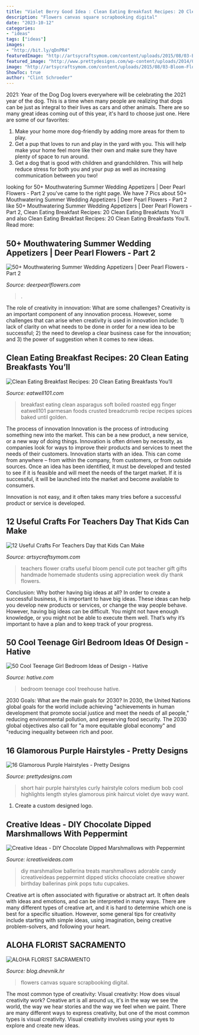 ```yaml
---
title: "Violet Berry Good Idea : Clean Eating Breakfast Recipes: 20 Clean Eating Breakfasts You’ll"
description: "Flowers canvas square scrapbooking digital"
date: "2023-10-12"
categories:
- "ideas"
tags: ["ideas"]
images:
- "http://bit.ly/qDnPR4"
featuredImage: "http://artsycraftsymom.com/content/uploads/2015/08/03-Bloom-Flower-Pot-669x900.jpg"
featured_image: "http://www.prettydesigns.com/wp-content/uploads/2014/09/Curly-Bob-Purple-Hairstyle.jpg"
image: "http://artsycraftsymom.com/content/uploads/2015/08/03-Bloom-Flower-Pot-669x900.jpg"
ShowToc: true
author: "Clint Schroeder"
---
```



2021: Year of the Dog
Dog lovers everywhere will be celebrating the 2021 year of the dog. This is a time when many people are realizing that dogs can be just as integral to their lives as cars and other animals. There are so many great ideas coming out of this year, it's hard to choose just one. Here are some of our favorites: 
1) Make your home more dog-friendly by adding more areas for them to play.
2) Get a pup that loves to run and play in the yard with you. This will help make your home feel more like their own and make sure they have plenty of space to run around. 
3) Get a dog that is good with children and grandchildren. This will help reduce stress for both you and your pup as well as increasing communication between you two!

	

		
looking for 50+ Mouthwatering Summer Wedding Appetizers | Deer Pearl Flowers - Part 2 you've came to the right page. We have 7 Pics about 50+ Mouthwatering Summer Wedding Appetizers | Deer Pearl Flowers - Part 2 like 50+ Mouthwatering Summer Wedding Appetizers | Deer Pearl Flowers - Part 2, Clean Eating Breakfast Recipes: 20 Clean Eating Breakfasts You’ll and also Clean Eating Breakfast Recipes: 20 Clean Eating Breakfasts You’ll. Read more:
		
    
## 50+ Mouthwatering Summer Wedding Appetizers | Deer Pearl Flowers - Part 2

<img loading=lazy src="https://www.deerpearlflowers.com/wp-content/uploads/2015/04/wedding-appetizer-ideas.jpg" onerror="this.onerror=null;this.src='https://tse1.mm.bing.net/th?id=OIP.0xg20DhcQvJgjUw8bSTVOwHaLE&amp;pid=15.1';" alt="50+ Mouthwatering Summer Wedding Appetizers | Deer Pearl Flowers - Part 2">

_Source: deerpearlflowers.com_

>. 

	

The role of creativity in innovation: What are some challenges?
Creativity is an important component of any innovation process. However, some challenges that can arise when creativity is used in innovation include: 1) lack of clarity on what needs to be done in order for a new idea to be successful; 2) the need to develop a clear business case for the innovation; and 3) the power of suggestion when it comes to new ideas.

    
## Clean Eating Breakfast Recipes: 20 Clean Eating Breakfasts You’ll

<img loading=lazy src="https://www.eatwell101.com/wp-content/uploads/2015/05/clean-eating-breakfast-ideas.jpg" onerror="this.onerror=null;this.src='https://tse1.mm.bing.net/th?id=OIP.1FjQNyl3vjxJTBrz48rlegHaLH&amp;pid=15.1';" alt="Clean Eating Breakfast Recipes: 20 Clean Eating Breakfasts You’ll">

_Source: eatwell101.com_

>breakfast eating clean asparagus soft boiled roasted egg finger eatwell101 parmesan foods crusted breadcrumb recipe recipes spices baked until golden. 

	

The process of innovation
Innovation is the process of introducing something new into the market. This can be a new product, a new service, or a new way of doing things. Innovation is often driven by necessity, as companies look for ways to improve their products and services to meet the needs of their customers.
Innovation starts with an idea. This can come from anywhere – from within the company, from customers, or from outside sources. Once an idea has been identified, it must be developed and tested to see if it is feasible and will meet the needs of the target market. If it is successful, it will be launched into the market and become available to consumers.

Innovation is not easy, and it often takes many tries before a successful product or service is developed.

    
## 12 Useful Crafts For Teachers Day That Kids Can Make

<img loading=lazy src="http://artsycraftsymom.com/content/uploads/2015/08/03-Bloom-Flower-Pot-669x900.jpg" onerror="this.onerror=null;this.src='https://tse4.mm.bing.net/th?id=OIP.dWR7_V86ie2NqlHGnpyQLQHaJ9&amp;pid=15.1';" alt="12 Useful Crafts For Teachers Day that Kids Can Make">

_Source: artsycraftsymom.com_

>teachers flower crafts useful bloom pencil cute pot teacher gift gifts handmade homemade students using appreciation week diy thank flowers. 

	

Conclusion: Why bother having big ideas at all?
In order to create a successful business, it is important to have big ideas. These ideas can help you develop new products or services, or change the way people behave. However, having big ideas can be difficult. You might not have enough knowledge, or you might not be able to execute them well. That’s why it’s important to have a plan and to keep track of your progress.

    
## 50 Cool Teenage Girl Bedroom Ideas Of Design - Hative

<img loading=lazy src="https://hative.com/wp-content/uploads/2013/07/teenage-girl-treehouse-bedroom-2814.jpg" onerror="this.onerror=null;this.src='https://tse1.mm.bing.net/th?id=OIP.QY77hkkyfX2c9RyM3wnaNAHaLH&amp;pid=15.1';" alt="50 Cool Teenage Girl Bedroom Ideas of Design - Hative">

_Source: hative.com_

>bedroom teenage cool treehouse hative. 

	

2030 Goals: What are the main goals for 2030?
In 2030, the United Nations global goals for the world include achieving "achievements in human development that promote social justice and meet the needs of all people," reducing environmental pollution, and preserving food security. The 2030 global objectives also call for "a more equitable global economy" and "reducing inequality between rich and poor.

    
## 16 Glamorous Purple Hairstyles - Pretty Designs

<img loading=lazy src="http://www.prettydesigns.com/wp-content/uploads/2014/09/Curly-Bob-Purple-Hairstyle.jpg" onerror="this.onerror=null;this.src='https://tse2.mm.bing.net/th?id=OIP.FURA6AwSKOLFUobhdK5iGwHaJ6&amp;pid=15.1';" alt="16 Glamorous Purple Hairstyles - Pretty Designs">

_Source: prettydesigns.com_

>short hair purple hairstyles curly hairstyle colors medium bob cool highlights length styles glamorous pink haircut violet dye wavy want. 

	

1. Create a custom designed logo.

    
## Creative Ideas - DIY Chocolate Dipped Marshmallows With Peppermint

<img loading=lazy src="http://www.icreativeideas.com/wp-content/uploads/2014/08/How-to-DIY-Adorable-Marshmallow-Ballerina-Treats.jpg" onerror="this.onerror=null;this.src='https://tse1.mm.bing.net/th?id=OIP.CfBwUfwaWzdcIaFRGz1MMwHaGL&amp;pid=15.1';" alt="Creative Ideas - DIY Chocolate Dipped Marshmallows with Peppermint">

_Source: icreativeideas.com_

>diy marshmallow ballerina treats marshmallows adorable candy icreativeideas peppermint dipped sticks chocolate creative shower birthday ballerinas pink pops tutu cupcakes. 

	

Creative art is often associated with figurative or abstract art. It often deals with ideas and emotions, and can be interpreted in many ways. There are many different types of creative art, and it is hard to determine which one is best for a specific situation. However, some general tips for creativity include starting with simple ideas, using imagination, being creative problem-solvers, and following your heart.

    
## ALOHA FLORIST SACRAMENTO

<img loading=lazy src="http://bit.ly/qDnPR4" onerror="this.onerror=null;this.src='https://tse2.mm.bing.net/th?id=OIP.gDbNmunYa9CTHWE5L1ujyQHaFj&amp;pid=15.1';" alt="ALOHA FLORIST SACRAMENTO">

_Source: blog.dnevnik.hr_

>flowers canvas square scrapbooking digital. 

	

The most common type of creativity: Visual creativity: How does visual creativity work?
Creative art is all around us, it's in the way we see the world, the way we hear stories and the way we feel when we paint. There are many different ways to express creativity, but one of the most common types is visual creativity. Visual creativity involves using your eyes to explore and create new ideas.

